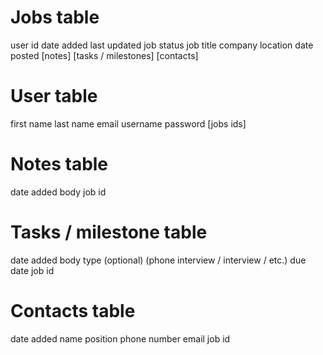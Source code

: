 # Jobs table

user id
date added
last updated
job status
job title
company
location
date posted
[notes]
[tasks / milestones]
[contacts]


# User table

first name
last name
email
username
password
[jobs ids]


# Notes table

date added
body
job id


# Tasks / milestone table

date added
body
type (optional) (phone interview / interview / etc.)
due date
job id


# Contacts table

date added
name
position
phone number
email
job id
